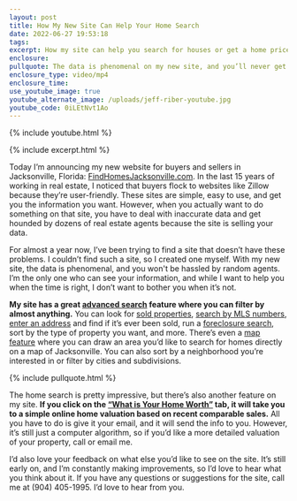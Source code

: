 ```yaml
---
layout: post
title: How My New Site Can Help Your Home Search
date: 2022-06-27 19:53:18
tags:
excerpt: How my site can help you search for houses or get a home price valuation.
enclosure:
pullquote: The data is phenomenal on my new site, and you’ll never get hassled by agents.
enclosure_type: video/mp4
enclosure_time:
use_youtube_image: true
youtube_alternate_image: /uploads/jeff-riber-youtube.jpg
youtube_code: 0iLEtNvt1Ao
---
```

{% include youtube.html %}

{% include excerpt.html %}

Today I’m announcing my new website for buyers and sellers in Jacksonville, Florida: [FindHomesJacksonville.com](https://www.findhomesjacksonville.com/). In the last 15 years of working in real estate, I noticed that buyers flock to websites like Zillow because they’re user-friendly. These sites are simple, easy to use, and get you the information you want. However, when you actually want to do something on that site, you have to deal with inaccurate data and get hounded by dozens of real estate agents because the site is selling your data.&nbsp;

For almost a year now, I’ve been trying to find a site that doesn’t have these problems. I couldn’t find such a site, so I created one myself. With my new site, the data is phenomenal, and you won't be hassled by random agents. I’m the only one who can see your information, and while I want to help you when the time is right, I don’t want to bother you when it’s not.

**My site has a great [advanced search](https://www.findhomesjacksonville.com/search/advanced_search/) feature where you can filter by almost anything.** You can look for [sold properties](https://www.findhomesjacksonville.com/search/sold_search/), [search by MLS numbers](https://www.findhomesjacksonville.com/search/mls_search/ ), [enter an address]( https://www.findhomesjacksonville.com/search/address_search/) and find if it’s ever been sold, run a [foreclosure search]( https://www.findhomesjacksonville.com/search/foreclosure_search/ ), sort by the type of property you want, and more. There’s even a [map feature]( https://www.findhomesjacksonville.com/map_search/results/38x/1/#/?city=Atlantic%20Beach&amp;city=Fleming%20Island&amp;city=Fruit%20Cove&amp;city=Green%20Cove%20Springs&amp;city=Jacksonville&amp;city=Jacksonville%20Beach&amp;city=Middleburg&amp;city=Neptune%20Beach&amp;city=Orange%20Park&amp;city=Ponte%20Vedra&amp;city=Ponte%20Vedra%20Beach&amp;city=St%20Augustine&amp;city=St%20Augustine%20Beach&amp;city=St%20Johns&amp;city=Vilano%20Beach&amp;city=Yulee&amp;foreclosure=True&amp;page=1&amp;county=Clay&amp;county=Duval&amp;county=St.%20Johns&amp;per_page=20&amp;type=res&amp;type=con&amp;list_price_min=50000) where you can draw an area you’d like to search for homes directly on a map of Jacksonville. You can also sort by a neighborhood you’re interested in or filter by cities and subdivisions.

{% include pullquote.html %}

The home search is pretty impressive, but there’s also another feature on my site. **If you click on the [“What is Your Home Worth”]( https://www.findhomesjacksonville.com/cma/property-valuation/) tab, it will take you to a simple online home valuation based on recent comparable sales.** All you have to do is give it your email, and it will send the info to you. However, it’s still just a computer algorithm, so if you’d like a more detailed valuation of your property, call or email me.

I’d also love your feedback on what else you’d like to see on the site. It’s still early on, and I’m constantly making improvements, so I’d love to hear what you think about it. If you have any questions or suggestions for the site, call me at (904) 405-1995. I’d love to hear from you.
